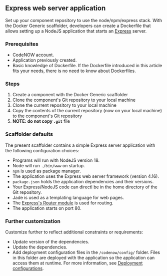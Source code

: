 ## Express web server application

Set up your component repository to use the node/npm/express stack. With the Docker Generic scaffolder, developers can create a Dockerfile that allows setting up a NodeJS application that starts an  [Express](https://expressjs.com/) server. 

### Prerequisites

-   CodeNOW account.
-   Application previously created.
-   Basic knowledge of Dockerfile. If the Dockerfile introduced in this article fits your needs, there is no need to know about Dockerfiles.

### Steps

1. Create a component with the Docker Generic scaffolder
2. Clone the component's Git repository to your local machine
3. Clone the current repository to your local machine
4. Copy the contents of the current repository (now on your local machine) to the component's Git repository
5. **NOTE: do not copy `.git`** file

### Scaffolder defaults
The present scaffolder contains a simple Express server application with the following configuration choices:

-   Programs will run with NodeJS version 18.
-   Node will run  `./bin/www`  on startup.
-   `npm`  is used as package manager.
-   The application uses the Express web server framework (version 4.16).
-   `package.json`  holds the application dependencies and their versions.
-   Your Express/NodeJS code can directl be in the home directory of the Git repository.
-   Jade is used as a templating language for web pages.
-   The  [Express's Router module](https://expressjs.com/en/guide/routing.html)  is used for routing.
-   The application starts on port 80.


### Further customization
Customize further to reflect additional constraints or requirements:

-   Update version of the dependencies.
-   Update the dependencies.
-   Add deployment configuration files in the  `/codenow/config/`  folder. Files in this folder are deployed with the application so the application can access them at runtime. For more information, see  [Deployment configurations](https://docs.codenow.com/docs/admin-manuals/deployment-configurations#use-cases).